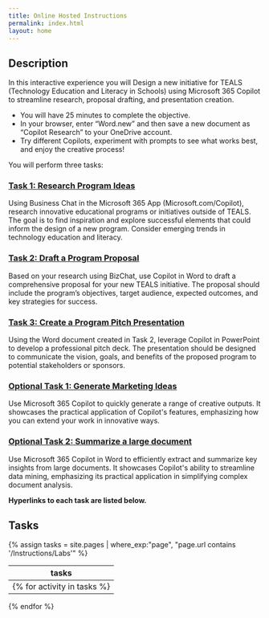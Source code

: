 ```yaml
---
title: Online Hosted Instructions
permalink: index.html
layout: home
---
```


## Description

In this interactive experience you will Design a new initiative for TEALS (Technology Education and Literacy in Schools) using Microsoft 365 Copilot to streamline research, proposal drafting, and presentation creation.

- You will have 25 minutes to complete the objective.
- In your browser, enter “Word.new” and then save a new document as “Copilot Research” to your OneDrive account.
- Try different Copilots, experiment with prompts to see what works best, and enjoy the creative process!

You will perform three tasks: 

### [Task 1: Research Program Ideas](https://maquinl.github.io/CELA-Academy-Microsoft-Copilot-Experience/Instructions/Labs/Task_1_Research_Ideas.html)

Using Business Chat in the Microsoft 365 App (Microsoft.com/Copilot), research innovative educational programs or initiatives outside of TEALS. The goal is to find inspiration and explore successful elements that could inform the design of a new program. Consider emerging trends in technology education and literacy.

### [Task 2: Draft a Program Proposal](https://maquinl.github.io/CELA-Academy-Microsoft-Copilot-Experience/Instructions/Labs/Task_2_Draft_a_Program_Proposal.html)

Based on your research using BizChat, use Copilot in Word to draft a comprehensive proposal for your new TEALS initiative. The proposal should include the program’s objectives, target audience, expected outcomes, and key strategies for success.

### [Task 3: Create a Program Pitch Presentation](https://maquinl.github.io/CELA-Academy-Microsoft-Copilot-Experience/Instructions/Labs/Task_3_Create_a_Program_pitch_presentation.html)

Using the Word document created in Task 2, leverage Copilot in PowerPoint to develop a professional pitch deck. The presentation should be designed to communicate the vision, goals, and benefits of the proposed program to potential stakeholders or sponsors.

### [Optional Task 1: Generate Marketing Ideas](https://maquinl.github.io/CELA-Academy-Microsoft-Copilot-Experience/Instructions/Labs/Optional_Task_1_Create_an_image.html)

Use Microsoft 365 Copilot to quickly generate a range of creative outputs. It showcases the practical application of Copilot's features, emphasizing how you can extend your work in innovative ways.

### [Optional Task 2: Summarize a large document ](https://maquinl.github.io/CELA-Academy-Microsoft-Copilot-Experience/Instructions/Labs/Optional_Task_2_Data_mine_large_document.html)

Use Microsoft 365 Copilot in Word to efficiently extract and summarize key insights from large documents. It showcases Copilot's ability to streamline data mining, emphasizing its practical application in simplifying complex document analysis.

**Hyperlinks to each task are listed below.**

## Tasks

{% assign tasks = site.pages | where_exp:"page", "page.url contains '/Instructions/Labs'" %}

| tasks |
| --- |
{% for activity in tasks %}| [{{ activity.task.title }}]({{ site.github.url }}{{ activity.url }}) |
{% endfor %}
